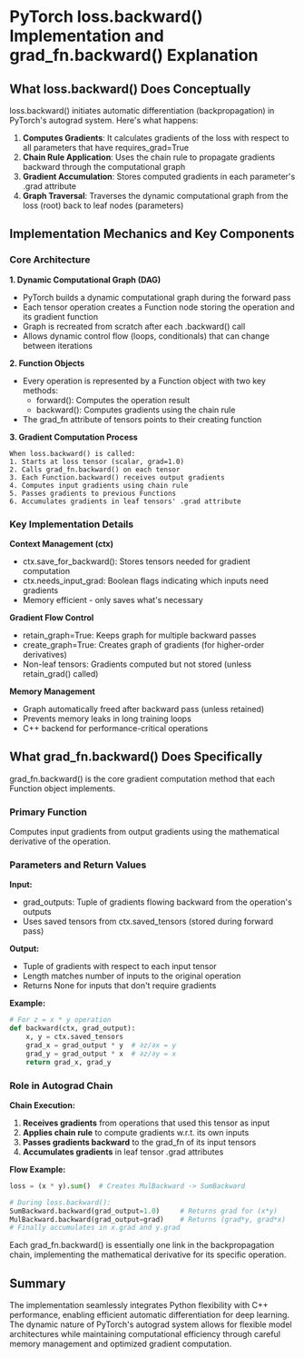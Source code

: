 PyTorch loss.backward() Implementation and grad_fn.backward() Explanation
======================================================================

## What loss.backward() Does Conceptually

loss.backward() initiates automatic differentiation (backpropagation) in PyTorch's autograd system. Here's what happens:

1. **Computes Gradients**: It calculates gradients of the loss with respect to all parameters that have requires_grad=True
2. **Chain Rule Application**: Uses the chain rule to propagate gradients backward through the computational graph
3. **Gradient Accumulation**: Stores computed gradients in each parameter's .grad attribute
4. **Graph Traversal**: Traverses the dynamic computational graph from the loss (root) back to leaf nodes (parameters)

## Implementation Mechanics and Key Components

### Core Architecture

**1. Dynamic Computational Graph (DAG)**
- PyTorch builds a dynamic computational graph during the forward pass
- Each tensor operation creates a Function node storing the operation and its gradient function
- Graph is recreated from scratch after each .backward() call
- Allows dynamic control flow (loops, conditionals) that can change between iterations

**2. Function Objects**
- Every operation is represented by a Function object with two key methods:
  - forward(): Computes the operation result
  - backward(): Computes gradients using the chain rule
- The grad_fn attribute of tensors points to their creating function

**3. Gradient Computation Process**
```
When loss.backward() is called:
1. Starts at loss tensor (scalar, grad=1.0)
2. Calls grad_fn.backward() on each tensor
3. Each Function.backward() receives output gradients
4. Computes input gradients using chain rule
5. Passes gradients to previous Functions
6. Accumulates gradients in leaf tensors' .grad attribute
```

### Key Implementation Details

**Context Management (ctx)**
- ctx.save_for_backward(): Stores tensors needed for gradient computation
- ctx.needs_input_grad: Boolean flags indicating which inputs need gradients
- Memory efficient - only saves what's necessary

**Gradient Flow Control**
- retain_graph=True: Keeps graph for multiple backward passes
- create_graph=True: Creates graph of gradients (for higher-order derivatives)
- Non-leaf tensors: Gradients computed but not stored (unless retain_grad() called)

**Memory Management**
- Graph automatically freed after backward pass (unless retained)
- Prevents memory leaks in long training loops
- C++ backend for performance-critical operations

## What grad_fn.backward() Does Specifically

grad_fn.backward() is the core gradient computation method that each Function object implements.

### Primary Function
Computes input gradients from output gradients using the mathematical derivative of the operation.

### Parameters and Return Values

**Input:**
- grad_outputs: Tuple of gradients flowing backward from the operation's outputs
- Uses saved tensors from ctx.saved_tensors (stored during forward pass)

**Output:**
- Tuple of gradients with respect to each input tensor
- Length matches number of inputs to the original operation
- Returns None for inputs that don't require gradients

**Example:**
```python
# For z = x * y operation
def backward(ctx, grad_output):
    x, y = ctx.saved_tensors
    grad_x = grad_output * y  # ∂z/∂x = y
    grad_y = grad_output * x  # ∂z/∂y = x
    return grad_x, grad_y
```

### Role in Autograd Chain

**Chain Execution:**
1. **Receives gradients** from operations that used this tensor as input
2. **Applies chain rule** to compute gradients w.r.t. its own inputs
3. **Passes gradients backward** to the grad_fn of its input tensors
4. **Accumulates gradients** in leaf tensor .grad attributes

**Flow Example:**
```python
loss = (x * y).sum()  # Creates MulBackward -> SumBackward

# During loss.backward():
SumBackward.backward(grad_output=1.0)     # Returns grad for (x*y)
MulBackward.backward(grad_output=grad)    # Returns (grad*y, grad*x)
# Finally accumulates in x.grad and y.grad
```

Each grad_fn.backward() is essentially one link in the backpropagation chain, implementing the mathematical derivative for its specific operation.

## Summary

The implementation seamlessly integrates Python flexibility with C++ performance, enabling efficient automatic differentiation for deep learning. The dynamic nature of PyTorch's autograd system allows for flexible model architectures while maintaining computational efficiency through careful memory management and optimized gradient computation.